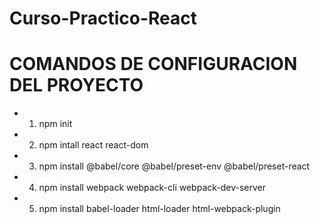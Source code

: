 # Curso-Practico-React

# COMANDOS DE CONFIGURACION DEL PROYECTO
- 1. npm init 
- 2. npm intall react react-dom
- 3. npm install @babel/core @babel/preset-env @babel/preset-react
- 4. npm install webpack webpack-cli webpack-dev-server
- 5. npm install babel-loader html-loader html-webpack-plugin 